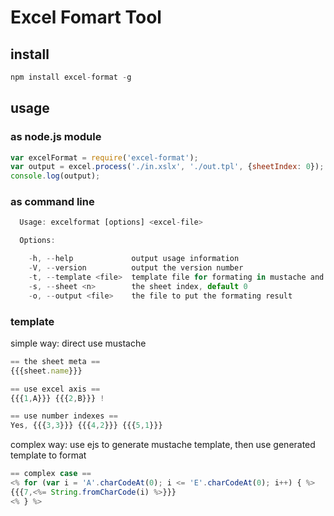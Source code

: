 Excel Fomart Tool
======

## install

```javascript
npm install excel-format -g
```

## usage

### as node.js module

```javascript
var excelFormat = require('excel-format');
var output = excel.process('./in.xslx', './out.tpl', {sheetIndex: 0});
console.log(output);
```

### as command line

```javascript
  Usage: excelformat [options] <excel-file>

  Options:

    -h, --help             output usage information
    -V, --version          output the version number
    -t, --template <file>  template file for formating in mustache and ejs
    -s, --sheet <n>        the sheet index, default 0
    -o, --output <file>    the file to put the formating result
```

### template

simple way: direct use mustache

```javascript
== the sheet meta ==
{{{sheet.name}}}

== use excel axis ==
{{{1,A}}} {{{2,B}}} !

== use number indexes ==
Yes, {{{3,3}}} {{{4,2}}} {{{5,1}}}

```

complex way: use ejs to generate mustache template, then use generated template to format

```javascript
== complex case ==
<% for (var i = 'A'.charCodeAt(0); i <= 'E'.charCodeAt(0); i++) { %>
{{{7,<%= String.fromCharCode(i) %>}}}
<% } %>

```
